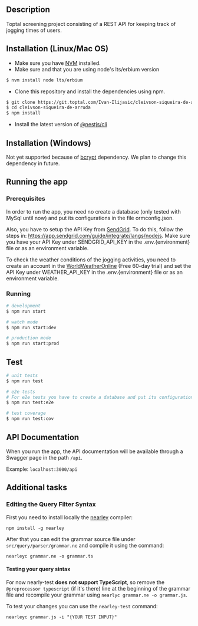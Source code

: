 ## Description

Toptal screening project consisting of a REST API for keeping track of jogging times of users.

## Installation (Linux/Mac OS)

- Make sure you have [NVM](https://github.com/nvm-sh/nvm) installed.
- Make sure and that you are using node's lts/erbium version
```bash
$ nvm install node lts/erbium
```
- Clone this repository and install the dependencies using npm.

```bash
$ git clone https://git.toptal.com/Ivan-Ilijasic/cleivson-siqueira-de-arruda.git
$ cd cleivson-siqueira-de-arruda
$ npm install
```
- Install the latest version of [@nestjs/cli](https://docs.nestjs.com/cli/overview)

## Installation (Windows)

Not yet supported because of [bcrypt](https://www.npmjs.com/package/bcrypt) dependency. We plan to change this dependency in future.

## Running the app

### Prerequisites

In order to run the app, you need no create a database (only tested with MySql until now) and put its configurations in the file ormconfig.json.

Also, you have to setup the API Key from [SendGrid](https://sendgrid.com/). To do this, follow the steps in: https://app.sendgrid.com/guide/integrate/langs/nodejs. Make sure you have your API Key under SENDGRID_API_KEY in the .env.{environment} file or as an environment variable.

To check the weather conditions of the jogging activities, you need to create an account in the [WorldWeatherOnline](https://www.worldweatheronline.com/developer) (Free 60-day trial) and set the API Key under WEATHER_API_KEY in the .env.{environment} file or as an environment variable.

### Running

```bash
# development
$ npm run start

# watch mode
$ npm run start:dev

# production mode
$ npm run start:prod
```

## Test

```bash
# unit tests
$ npm run test

# e2e tests
# For e2e tests you have to create a database and put its configurations in the file ormconfig.json with the name "test"
$ npm run test:e2e

# test coverage
$ npm run test:cov
```

## API Documentation

When you run the app, the API documentation will be available through a Swagger page in the path ```/api```.

Example: `localhost:3000/api`

## Additional tasks

### Editing the Query Filter Syntax

First you need to install locally the [nearley](https://nearley.js.org/docs/getting-started) compiler:

```npm install -g nearley```

After that you can edit the grammar source file under `src/query/parser/grammar.ne` and compile it using the command:

```nearleyc grammar.ne -o grammar.ts```

#### Testing your query sintax
For now nearly-test **does not support TypeScript**, so remove the `@preprocessor typescript` (if it's there) line 
at the beginning of the grammar file and recompile your grammar using ```nearlyc grammar.ne -o grammar.js```.

To test your changes you can use the `nearley-test` command:

```nearleyc grammar.js -i "{YOUR TEST INPUT}"```
